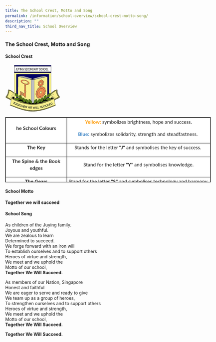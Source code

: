 ```yaml
---
title: The School Crest, Motto and Song
permalink: /information/school-overview/school-crest-motto-song/
description: ""
third_nav_title: School Overview
---
```

### **The School Crest, Motto and Song**
#### **School Crest**

<img src="/images/schoolcrest.png" 
     style="width:35%">
		 
<table class="iveo_table ives_tab_dark" style="margin: 0px; outline: 0px; padding: 0px; border: 1px solid rgb(42, 42, 42); border-spacing: 1px; color: rgb(34, 34, 34); font-family: Lato, sans-serif; font-size: 16px; font-style: normal; font-variant-ligatures: normal; font-variant-caps: normal; font-weight: 400; letter-spacing: normal; orphans: 2; text-align: left; text-transform: none; white-space: normal; widows: 2; word-spacing: 0px; -webkit-text-stroke-width: 0px; background-color: rgb(255, 255, 255); text-decoration-thickness: initial; text-decoration-style: initial; text-decoration-color: initial; width: 659px; height: 209px;"><tbody style="margin: 0px; outline: 0px; padding: 0px;"><tr style="margin: 0px; outline: 0px; padding: 0px;"><td width="133" style="margin: 0px; outline: 0px; padding: 2px; text-align: center; border: 1px solid rgb(42, 42, 42); width: 192px;"><p class="" style="margin: 0px 0px 1em; outline: 0px; padding: 0px; line-height: 22.4px;"><b style="margin: 0px; outline: 0px; padding: 0px;"><span lang="EN-SG" style="margin: 0px; outline: 0px; padding: 0px;">he School Colours</span><span lang="EN-SG" style="margin: 0px; outline: 0px; padding: 0px;"></span></b></p></td><td width="329" style="margin: 0px; outline: 0px; padding: 2px; text-align: center; border: 1px solid rgb(42, 42, 42); width: 459px;"><p class="" style="margin: 0px 0px 1em; outline: 0px; padding: 0px; line-height: 22.4px;"><font color="#ff9900" style="margin: 0px; outline: 0px; padding: 0px;"><b style="margin: 0px; outline: 0px; padding: 0px;"><span lang="EN-SG" style="margin: 0px; outline: 0px; padding: 0px;">Yellow</span></b><b style="margin: 0px; outline: 0px; padding: 0px;"><span lang="EN-SG" style="margin: 0px; outline: 0px; padding: 0px;">:</span></b></font><span lang="EN-SG" style="margin: 0px; outline: 0px; padding: 0px;"><span>&nbsp;</span>symbolizes brightness, hope and success.</span></p><p class="" style="margin: 0px 0px 1em; outline: 0px; padding: 0px; line-height: 22.4px;"><span lang="EN-SG" style="margin: 0px; outline: 0px; padding: 0px;"><b style="margin: 0px; outline: 0px; padding: 0px;"><font color="#3d85c6" style="margin: 0px; outline: 0px; padding: 0px;">Blue:</font></b><span>&nbsp;</span>symbolizes solidarity, strength and steadfastness.</span>&nbsp;</p></td></tr><tr style="margin: 0px; outline: 0px; padding: 0px;"><td width="133" style="margin: 0px; outline: 0px; padding: 2px; text-align: center; border: 1px solid rgb(42, 42, 42);"><p class="" style="margin: 0px 0px 1em; outline: 0px; padding: 0px; line-height: 22.4px;"><b style="margin: 0px; outline: 0px; padding: 0px;"><span lang="EN-SG" style="margin: 0px; outline: 0px; padding: 0px;">The Key</span><span lang="EN-SG" style="margin: 0px; outline: 0px; padding: 0px;"></span></b></p></td><td width="329" style="margin: 0px; outline: 0px; padding: 2px; text-align: center; border: 1px solid rgb(42, 42, 42);"><p class="" style="margin: 0px 0px 1em; outline: 0px; padding: 0px; line-height: 22.4px;"><span lang="EN-SG" style="margin: 0px; outline: 0px; padding: 0px;">Stands for the letter<span>&nbsp;</span><b style="margin: 0px; outline: 0px; padding: 0px;">"J"</b><span>&nbsp;</span>and symbolises the key of success.</span><b style="margin: 0px; outline: 0px; padding: 0px;"><span lang="EN-SG" style="margin: 0px; outline: 0px; padding: 0px;">&nbsp;</span></b></p></td></tr><tr style="margin: 0px; outline: 0px; padding: 0px;"><td width="133" style="margin: 0px; outline: 0px; padding: 2px; text-align: center; border: 1px solid rgb(42, 42, 42);"><p class="" style="margin: 0px 0px 1em; outline: 0px; padding: 0px; line-height: 22.4px;"><span lang="EN-SG" style="margin: 0px; outline: 0px; padding: 0px;"><b style="margin: 0px; outline: 0px; padding: 0px;">The Spine &amp; the Book edges</b></span></p></td><td width="329" style="margin: 0px; outline: 0px; padding: 2px; text-align: center; border: 1px solid rgb(42, 42, 42);"><p class="" style="margin: 0px 0px 1em; outline: 0px; padding: 0px; line-height: 22.4px;"><span lang="EN-SG" style="margin: 0px; outline: 0px; padding: 0px;">Stand for the letter<span>&nbsp;</span><b style="margin: 0px; outline: 0px; padding: 0px;">"Y</b>" and symbolises knowledge.</span></p></td></tr><tr style="margin: 0px; outline: 0px; padding: 0px;"><td width="133" style="margin: 0px; outline: 0px; padding: 2px; text-align: center; border: 1px solid rgb(42, 42, 42);"><p class="" style="margin: 0px 0px 1em; outline: 0px; padding: 0px; line-height: 22.4px;"><span lang="EN-SG" style="margin: 0px; outline: 0px; padding: 0px;"><b style="margin: 0px; outline: 0px; padding: 0px;">The Gears</b></span></p></td><td width="329" style="margin: 0px; outline: 0px; padding: 2px; text-align: center; border: 1px solid rgb(42, 42, 42);"><p class="" style="margin: 0px 0px 1em; outline: 0px; padding: 0px; line-height: 22.4px;"><span lang="EN-SG" style="margin: 0px; outline: 0px; padding: 0px;">Stand for the letter<span>&nbsp;</span><b style="margin: 0px; outline: 0px; padding: 0px;">"S"<span>&nbsp;</span></b>and symbolises technology and harmony.</span></p></td></tr><tr style="margin: 0px; outline: 0px; padding: 0px;"><td width="462" colspan="2" style="margin: 0px; outline: 0px; padding: 2px; text-align: center; border: 1px solid rgb(42, 42, 42);"><p class="" style="margin: 0px 0px 1em; outline: 0px; padding: 0px; line-height: 22.4px;"><span lang="EN-SG" style="margin: 0px; outline: 0px; padding: 0px;">Together, the logo displays the determinant &nbsp;the key to bring about success to the school and the nation is through knowledge, technology and working harmony.</span></p></td></tr></tbody></table>		 

#### **School Motto**

**Together we will succeed**

#### **School Song**
As children of the Juying family.<br>
Joyous and youthful.<br>
We are zealous to learn<br>
Determined to succeed.<br>
We forge forward with an iron will<br>
To establish ourselves and to support others<br>
Heroes of virtue and strength,<br>
We meet and we uphold the<br>
Motto of our school,<br>
**Together We Will Succeed.**

As members of our Nation, Singapore<br>
Honest and faithful<br>
We are eager to serve and ready to give<br>
We team up as a group of heroes,<br>
To strengthen ourselves and to support others<br>
Heroes of virtue and strength,<br>
We meet and we uphold the<br>
Motto of our school,<br>
**Together We Will Succeed.**

**Together We Will Succeed.**